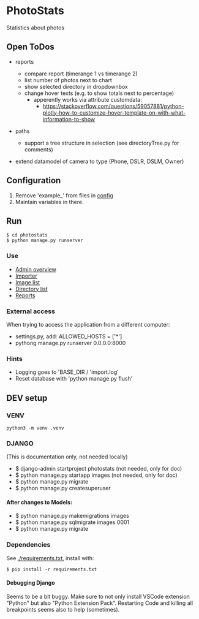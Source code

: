 # PhotoStats
Statistics about photos


## Open ToDos
- reports
    - compare report (timerange 1 vs timerange 2)
    - list number of photos next to chart
    - show selected directory in dropdownbox
    - change hover texts (e.g. to show totals next to percentage)
        - apperently works via attribute customdata:
            - https://stackoverflow.com/questions/59057881/python-plotly-how-to-customize-hover-template-on-with-what-information-to-show

- paths
    - support a tree structure in selection (see directoryTree.py for comments)

- extend datamodel of camera to type (Phone, DSLR, DSLM, Owner)

## Configuration
1. Remove 'example_' from files in [config](./config/)
2. Maintain variables in there.

## Run
```
$ cd photostats
$ python manage.py runserver
```

### Use
- [Admin overview](http://localhost:8000/admin/)
- [Importer](http://localhost:8000/importer/)
- [Image list](http://localhost:8000/images/)
- [Directory list](http://localhost:8000/directories/)
- [Reports](http://localhost:8000/reports/)


### External access
When trying to access the application from a different computer:
- settings.py, add: ALLOWED_HOSTS = ['*']
- pythong manage.py runserver 0.0.0.0:8000

### Hints
- Logging goes to 'BASE_DIR / 'import.log'
- Reset database with 'python manage.py flush'

## DEV setup

### VENV
```
python3 -m venv .venv
```

### DJANGO
(This is documentation only, not needed locally)
- $ django-admin startproject photostats (not needed, only for doc)
- $ python manage.py startapp images (not needed, only for doc)
- $ python manage.py migrate
- $ python manage.py createsuperuser

#### After changes to Models:
- $ python manage.py makemigrations images
- $ python manage.py sqlmigrate images 0001
- $ python manage.py migrate

### Dependencies
See [./requirements.txt](./requirements.txt), install with:
```
$ pip install -r requirements.txt
```

#### Debugging Django
Seems to be a bit buggy. Make sure to not only install VSCode extension "Python" but also "Python Extension Pack".
Restarting Code and killing all breakpoints seems also to help (sometimes).